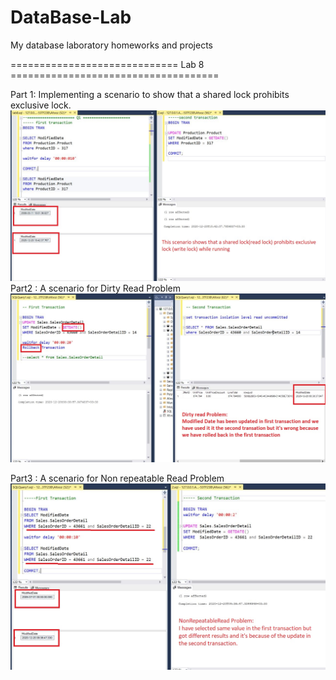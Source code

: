 # DataBase-Lab
My database laboratory homeworks and projects

============================= Lab 8 ====================================

Part 1: Implementing a scenario to show that a shared lock prohibits exclusive lock.<br />
![picture](img/tozihQ1.JPG)
Part2 : A scenario for Dirty Read Problem<br />
![picture](img/tozih.JPG)

Part3 : A scenario for Non repeatable Read Problem<br />
![picture](img/tozih2.JPG)
